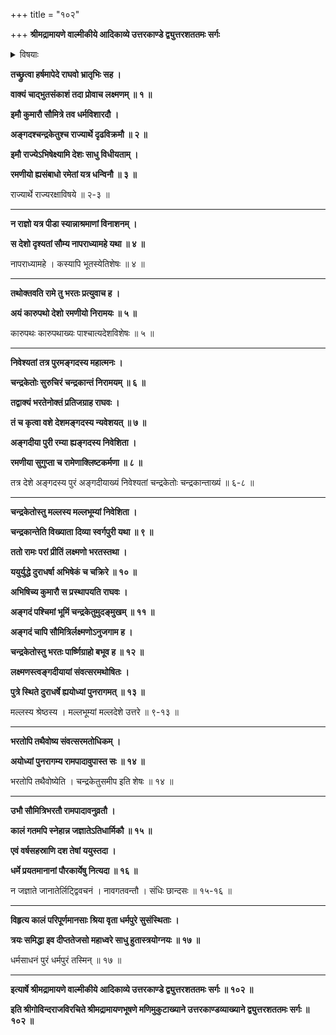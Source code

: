 +++
title = "१०२"

+++
**श्रीमद्रामायणे वाल्मीकीये आदिकाव्ये उत्तरकाण्डे द्व्युत्तरशततमः सर्गः**


<details><summary>विषयाः</summary>

भरतवाक्यश्रवणतुष्टेनरामेण सौमित्रिंप्रति तत्पुत्रयोरङ्गदचन्द्र केत्वोर्निवासायदेशा -न्वेषणचोदने भरतेनरामंप्रति कारुपथदेशस्थयोरङ्गदीयचन्द्रकान्ता ख्यपुरयोर्वासार्हत्वकथनम् ॥ १ ॥ रामेणाङ्गदीय चन्द्रकान्ताख्यपुरयोः क्रमेणाङ्गदचन्द्रकेत्वोरभिषेककरणपूर्वकं -प्रस्थापने तदनुगताभ्यांसौमित्रिभरताभ्यां तत्रसंवत्सरमधिवासेन पुनरयोध्यांप्रत्यागमनम् ॥ ३ ॥
</details>


**तच्छ्रुत्वा हर्षमापेदे राघवो भ्रातृभिः सह ।**

**वाक्यं चाद्भुतसंकाशं तदा प्रोवाच लक्ष्मणम् ॥ १ ॥**

**इमौ कुमारौ सौमित्रे तव धर्मविशारदौ ।**

**अङ्गदश्चन्द्रकेतुश्च राज्यार्थे दृढविक्रमौ ॥ २ ॥**

**इमौ राज्येऽभिषेक्ष्यामि देशः साधु विधीयताम् ।**

**रमणीयो ह्यसंबाधो रमेतां यत्र धन्विनौ ॥ ३ ॥**

राज्यार्थे राज्यरक्षाविषये ॥ २-३ ॥

****

**न राज्ञो यत्र पीडा स्यान्नाश्रमाणां विनाशनम् ।**

**स देशो दृश्यतां सौम्य नापराध्यामहे यथा ॥ ४ ॥**

नापराध्यामहे । कस्यापि भूतस्येतिशेषः ॥ ४ ॥

****

**तथोक्तवति रामे तु भरतः प्रत्युवाच ह ।**

**अयं कारुपथो देशो रमणीयो निरामयः ॥ ५ ॥**

कारुपथः कारुपथाख्यः पाश्चात्यदेशविशेषः ॥ ५ ॥

****

**निवेश्यतां तत्र पुरमङ्गदस्य महात्मनः ।**

**चन्द्रकेतोः सुरुचिरं चन्द्रकान्तं निरामयम् ॥ ६ ॥**

**तद्वाक्यं भरतेनोक्तं प्रतिजग्राह राघवः ।**

**तं च कृत्वा वशे देशमङ्गदस्य न्यवेशयत् ॥ ७ ॥**

**अङ्गदीया पुरी रम्या ह्यङ्गदस्य निवेशिता ।**

**रमणीया सुगुप्ता च रामेणाक्लिष्टकर्मणा ॥ ८ ॥**

तत्र देशे अङ्गदस्य पुरं अङ्गदीयाख्यं निवेश्यतां चन्द्रकेतोः चन्द्रकान्ताख्यं ॥ ६-८ ॥

****

**चन्द्रकेतोस्तु मल्लस्य मल्लभूम्यां निवेशिता ।**

**चन्द्रकान्तेति विख्याता दिव्या स्वर्गपुरी यथा ॥ ९ ॥**

**ततो रामः परां प्रीतिं लक्ष्मणो भरतस्तथा ।**

**ययुर्युद्धे दुराधर्षा अभिषेकं च चक्रिरे ॥ १० ॥**

**अभिषिच्य कुमारौ स प्रस्थापयति राघवः ।**

**अङ्गदं पश्चिमां भूमिं चन्द्रकेतुमुदङ्मुखम् ॥ ११ ॥**

**अङ्गदं चापि सौमित्रिर्लक्ष्मणोऽनुजगाम ह ।**

**चन्द्रकेतोस्तु भरतः पार्ष्णिग्राहो बभूव ह ॥ १२ ॥**

**लक्ष्मणस्त्वङ्गदीयायां संवत्सरमथोषितः ।**

**पुत्रे स्थिते दुराधर्षे ह्ययोध्यां पुनरागमत् ॥ १३ ॥**

मल्लस्य श्रेष्ठस्य । मल्लभूम्यां मल्लदेशे उत्तरे ॥ ९-१३ ॥

****

**भरतोपि तथैवोष्य संवत्सरमतोधिकम् ।**

**अयोध्यां पुनरागम्य रामपादावुपास्त सः ॥ १४ ॥**

भरतोपि तथैवोष्येति । चन्द्रकेतुसमीप इति शेषः ॥ १४ ॥

****

**उभौ सौमित्रिभरतौ रामपादावनुव्रतौ ।**

**कालं गतमपि स्नेहान्न जज्ञातेऽतिधार्मिकौ ॥ १५ ॥**

**एवं वर्षसहस्राणि दश तेषां ययुस्तदा ।**

**धर्मे प्रयतमानानां पौरकार्येषु नित्यदा ॥ १६ ॥**

न जज्ञाते जानातेर्लिट्द्विवचनं । नावगतवन्तौ । संधिः छान्दसः ॥ १५-१६ ॥

****

**विहृत्य कालं परिपूर्णमानसाः श्रिया वृता धर्मपुरे सुसंस्थिताः ।**

**त्रयः समिद्धा इव दीप्ततेजसो महाध्वरे साधु हुतास्त्रयोग्नयः ॥ १७ ॥**

धर्मसाधनं पुरं धर्मपुरं तस्मिन् ॥ १७ ॥

****

**इत्यार्षे श्रीमद्रामायणे वाल्मीकीये आदिकाव्ये उत्तरकाण्डे द्व्युत्तरशततमः सर्गः ॥ १०२ ॥**

**इति श्रीगोविन्दराजविरचिते श्रीमद्रामायणभूषणे मणिमुकुटाख्याने उत्तरकाण्डव्याख्याने द्व्युत्तरशततमः सर्गः ॥ १०२ ॥**
